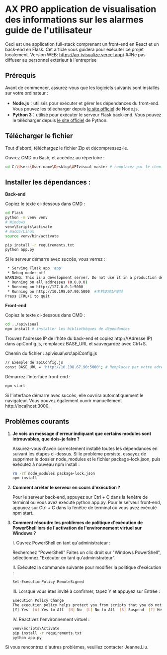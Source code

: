 # AX PRO application de visualisation des informations sur les alarmes guide de l'utilisateur

Ceci est une application full-stack comprenant un front-end en React et un back-end en Flask. Cet article vous guidera pour exécuter ce projet localement.
Version WEB:
https://ap-ivisualize.vercel.app/
##Ne pas diffuser au personnel extérieur à l'entreprise

## Prérequis

Avant de commencer, assurez-vous que les logiciels suivants sont installés sur votre ordinateur :

- **Node.js**：utilisés pour exécuter et gérer les dépendances du front-end. Vous pouvez les télécharger depuis [le site officiel](https://nodejs.org/) de Node.js.
- **Python 3**：utilisé pour exécuter le serveur Flask back-end. Vous pouvez le télécharger depuis [le site officiel](https://www.python.org/) de Python.

## Télécharger le fichier

Tout d'abord, téléchargez le fichier Zip et décompressez-le.

Ouvrez CMD ou Bash, et accédez au répertoire :
```sh
cd C:\Users\User.name\Desktop\APIvisual-master # remplacez par le chemin réel du dossier
```

## Installer les dépendances :

**Back-end**

Copiez le texte ci-dessous dans CMD :
```sh
cd Flask
python -m venv venv
# Windows
venv\Scripts\activate
# macOS/Linux
source venv/bin/activate

pip install -r requirements.txt
python app.py
```
Si le serveur démarre avec succès, vous verrez :
```sh
 * Serving Flask app 'app'
 * Debug mode: off
WARNING: This is a development server. Do not use it in a production deployment. Use a production WSGI server instead.
 * Running on all addresses (0.0.0.0)
 * Running on http://127.0.0.1:5000
 * Running on http://10.198.67.90:5000  #主机本地IP地址
Press CTRL+C to quit
```

**Front-end**

Copiez le texte ci-dessous dans CMD :
```sh
cd ../apivisual
npm install # installer les bibliothèques de dépendances
```
Trouvez l'adresse IP de l'hôte du back-end et copiez http://(Adresse IP) dans apiConfig.js, remplacez BASE_URL et sauvegardez avec Ctrl+S.

Chemin du fichier : apivisual\src\apiConfig.js
```sh
// Exemple de apiConfig.js
const BASE_URL = 'http://10.198.67.90:5000'; # Remplacez par votre adresse IP réelle, comme indiqué lors du démarrage du serveur
```
Démarrez l'interface front-end :
```sh
npm start
 ```
Si l'interface démarre avec succès, elle ouvrira automatiquement le navigateur. Vous pouvez également ouvrir manuellement http://localhost:3000.

## Problèmes courants
1. **Je vois un message d'erreur indiquant que certains modules sont introuvables, que dois-je faire ?**

   Assurez-vous d'avoir correctement installé toutes les dépendances en suivant les étapes ci-dessus. Si le problème persiste, essayez de supprimer le dossier node_modules et le fichier package-lock.json, puis exécutez à nouveau npm install :

    ```sh
    rm -rf node_modules package-lock.json
    npm install
    ```
2. **Comment arrêter le serveur en cours d'exécution ?**

   Pour le serveur back-end, appuyez sur Ctrl + C dans la fenêtre de terminal où vous avez exécuté python app.py.
Pour le serveur front-end, appuyez sur Ctrl + C dans la fenêtre de terminal où vous avez exécuté npm start.
3. **Comment résoudre les problèmes de politique d'exécution de PowerShell lors de l'activation de l'environnement virtuel sur Windows ?**

    I. Ouvrez PowerShell en tant qu'administrateur :

   Recherchez "PowerShell"
Faites un clic droit sur "Windows PowerShell", sélectionnez "Exécuter en tant qu'administrateur".

    II. Exécutez la commande suivante pour modifier la politique d'exécution :
    ```sh
    Set-ExecutionPolicy RemoteSigned
    ```

    III. Lorsque vous êtes invité à confirmer, tapez Y et appuyez sur Entrée :
    ```sh
    Execution Policy Change
    The execution policy helps protect you from scripts that you do not trust. Changing the execution policy might expose you to the security risks described in the about_Execution_Policies help topic at https:/go.microsoft.com/fwlink/?LinkID=135170. Do you want to change the execution policy?
    [Y] Yes  [A] Yes to All  [N] No  [L] No to All  [S] Suspend  [?] Help (default is "N"): Y
    ```
    IV. Réactivez l'environnement virtuel :
    ```sh
    venv\Scripts\Activate
    pip install -r requirements.txt
    python app.py
    ```

Si vous rencontrez d'autres problèmes, veuillez contacter Jeanne.Liu.
